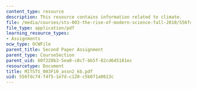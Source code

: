 ```yaml
---
content_type: resource
description: This resource contains information related to climate.
file: /media/courses/sts-003-the-rise-of-modern-science-fall-2010/556fdc74f4f51e7dc120c5b071a0613c_MITSTS_003F10_assn2_kb.pdf
file_type: application/pdf
learning_resource_types:
- Assignments
ocw_type: OCWFile
parent_title: Second Paper Assignment
parent_type: CourseSection
parent_uid: 60f220b3-5ea0-c0c7-bb5f-82cd645181ec
resourcetype: Document
title: MITSTS_003F10_assn2_kb.pdf
uid: 556fdc74-f4f5-1e7d-c120-c5b071a0613c
---
```

